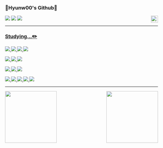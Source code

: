 
<div align="left">
  
  ### 🐲Hyunw00's Github🐉
  
  <img align="right" width="23" src="https://github.com/seondal/seondal/assets/75469131/f3735e2a-2fb1-4e7f-bbea-81f5698213b0" />

  <a href="https://velog.io/@khw090/series"><img src="https://img.shields.io/badge/hyunw00-3DDC84?style=badge&logo=Velog&logoColor=white"/></a> 
  <a href="#">
  <img src="https://img.shields.io/badge/ReadMe-735998?style=badge&logo=GitHub&logoColor=white"/></a> 
<a href="mailto:khwland090@gmail.com">
    <img
      src="https://img.shields.io/badge/khwland090@gmail.com-D14836?style=badge&logo=gmail&logoColor=white"/>
</div>

  ---

  ### Studying...✏️ 
  <div align="left">
      <img src="https://img.shields.io/badge/javascript-F7DF1E.svg?style=for-the-badge&logo=javascript&logoColor=20232a" /> <img src="https://img.shields.io/badge/html5-E34F26.svg?style=for-the-badge&logo=html5&logoColor=white" /> <img src="https://img.shields.io/badge/react-20232a.svg?style=for-the-badge&logo=react&logoColor=61DAFB" /> <img src="https://img.shields.io/badge/vue-4FC08D.svg?style=for-the-badge&logo=vue.js&logoColor=white" />

<img src="https://img.shields.io/badge/styled--components-DB7093?style=for-the-badge&logo=styled-components&logoColor=ffd35b" /> <img src="https://img.shields.io/badge/tailwindcss-1daabb.svg?style=for-the-badge&logo=tailwind-css&logoColor=white" /> <img src="https://img.shields.io/badge/css3-1572B6.svg?style=for-the-badge&logo=css3&logoColor=white" />

<img src="https://img.shields.io/badge/typescript-007ACC.svg?style=for-the-badge&logo=typescript&logoColor=white" /> <img src="https://img.shields.io/badge/React%20Query-FF4154?style=for-the-badge&logo=react%20query&logoColor=white" /> <img src="https://img.shields.io/badge/React%20Router-CA4245?style=for-the-badge&logo=React%20Router&logoColor=white" /> 

<img src="https://img.shields.io/badge/Next.js-000000?style=for-the-badge&logo=Next.js&logoColor=white" /> <img src="https://img.shields.io/badge/Node.js-5FA04E?style=for-the-badge&logo=Node.js&logoColor=white" /> <img src="https://img.shields.io/badge/Firebase-DD2C00?style=for-the-badge&logo=Firebase&logoColor=white" /> <img src="https://img.shields.io/badge/Supabse-3FCF8E?style=for-the-badge&logo=Supabase&logoColor=white" /> <img src="https://img.shields.io/badge/react%20query-41E0FD.svg?style=for-the-badge&logo=react%20query&logoColor=white" /> 
  </div>



---

<div align="center">
  <img  align="left"   src="https://github-readme-stats.vercel.app/api/top-langs/?username=kodingzz&layout=compact&theme=tokyonight" height="170px">
 <img align="right" src="https://github-readme-stats.vercel.app/api?username=kodingzz&show_icons=true&theme=tokyonight" height="170px">
</div>





<!-- [![Velog's GitHub stats](https://velog-readme-stats.vercel.app/api?name=khw090)](https://velog.io/@khw090/posts) -->

<!-- <h3 align="right">🛠 Tools 🛠</h3>
<div align="center">
  <img src="https://img.shields.io/badge/git-F05033.svg?style=for-the-badge&logo=git&logoColor=white" />
  <img src="https://img.shields.io/badge/github-181717.svg?style=for-the-badge&logo=github&logoColor=white" />
  <img src="https://img.shields.io/badge/Notion-F3F3F3.svg?style=for-the-badge&logo=notion&logoColor=black" />
    <img src="https://img.shields.io/badge/figma-F24E1E.svg?style=for-the-badge&logo=figma&logoColor=white" />
  <img src="https://img.shields.io/badge/VSCode-2C2C32.svg?style=for-the-badge&logo=visual-studio-code&logoColor=22ABF3" />
  
</div>


<br>

<h3 align="center">📫 Contact 📫</h3>
<div align="center">
<a href="mailto:khwland090@gmail.com">
    <img
      src="https://img.shields.io/badge/khwland090@gmail.com-D14836?style=for-the-badge&logo=gmail&logoColor=white"/>&nbsp
  </a>
</div>

<br>

<h3 align="center">💻 DEV's log 💻</h3>
<div align="center">
   <a href="https://velog.io/@khw090">
    <img src="https://img.shields.io/badge/Velog-1EBC8F?style=for-the-badge&logo=velog&logoColor=white" />&nbsp
  </a>
</div>
  



<br>

-->



